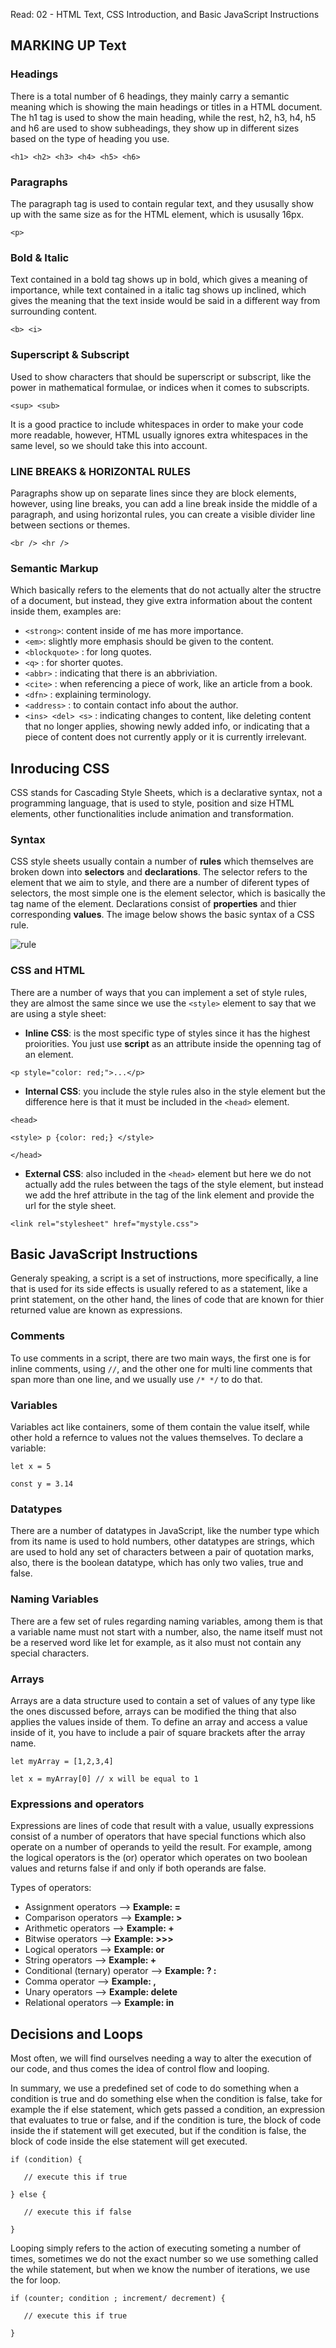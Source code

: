 Read: 02 - HTML Text, CSS Introduction, and Basic JavaScript Instructions


## MARKING UP Text

### Headings 

There is a total number of 6 headings, they mainly carry a semantic meaning which is showing the main headings or titles in a HTML document. The h1 tag is used to show the main heading, while the rest, h2, h3, h4, h5 and h6 are used to show subheadings, they show up in different sizes based on the type of heading you use.

`<h1> <h2> <h3> <h4> <h5> <h6>`

### Paragraphs

The paragraph tag is used to contain regular text, and they ususally show up with the same size as for the HTML element, which is ususally 16px.

`<p>`

### Bold & Italic

Text contained in a bold tag shows up in bold, which gives a meaning of importance, while text contained in a italic tag shows up inclined, which gives the meaning that the text inside would be said in a different way from surrounding content.

`<b> <i>`

### Superscript & Subscript

Used to show characters that should be superscript or subscript, like the power in mathematical formulae, or indices when it comes to subscripts.

`<sup> <sub>`

It is a good practice to include whitespaces in order to make your code more readable, however, HTML usually ignores extra whitespaces in the same level, so we should take this into account.

### LINE BREAKS & HORIZONTAL RULES

Paragraphs show up on separate lines since they are block elements, however, using line breaks, you can add a line break inside the middle of a paragraph, and using horizontal rules, you can create a visible divider line between sections or themes.

`<br /> <hr />`

### Semantic Markup

Which basically refers to the elements that do not actually alter the structre of a document, but instead, they give extra information about the content inside them, examples are:

* `<strong>`: content inside of me has more importance.
* `<em>`: slightly more emphasis should be given to the content.
* `<blockquote>` : for long quotes.
* `<q>` : for shorter quotes.
* `<abbr>` : indicating that there is an abbriviation.
* `<cite>` : when referencing a piece of work, like an article from a book.
* `<dfn>` : explaining terminology.
* `<address>` : to contain contact info about the author.
* `<ins> <del> <s>` : indicating changes to content, like deleting content that no longer applies, showing newly added info, or indicating that a piece of content does not currently apply or it is currently irrelevant.

## Inroducing CSS

CSS stands for Cascading Style Sheets, which is a declarative syntax, not a programming language, that is used to style, position and size HTML elements, other functionalities include animation and transformation.

### Syntax

CSS style sheets usually contain a number of **rules** which themselves are broken down into **selectors** and **declarations**. The selector refers to the element that we aim to style, and there are a number of diferent types of selectors, the most simple one is the element selector, which is basically the tag name of the element. Declarations consist of **properties** and thier corresponding **values**. The image below shows the basic syntax of a CSS rule.

![rule](https://learnwebcode.com/wp-content/uploads/2010/02/anatomy-of-a-css-rule.gif)

### CSS and HTML

There are a number of ways that you can implement a set of style rules, they are almost the same since we use the `<style>` element to say that we are using a style sheet:

* **Inline CSS**: is the most specific type of styles since it has the highest proiorities. You just use **script** as an attribute inside the openning tag of an element. 

`<p style="color: red;">...</p>`

* **Internal CSS**: you include the style rules also in the style element but the difference here is that it must be included in the `<head>` element.

`<head>`

`<style> p {color: red;} </style>` 

`</head>`

* **External CSS**: also included in the `<head>` element but here we do not actually add the rules between the tags of the style element, but instead we add the href attribute in the tag of the link element and provide the url for the style sheet.

`<link rel="stylesheet" href="mystyle.css">`

## Basic JavaScript Instructions

Generaly speaking, a script is a set of instructions, more specifically, a line that is used for its side effects is usually refered to as a statement, like a print statement, on the other hand, the lines of code that are known for thier returned value are known as expressions.

### Comments

To use comments in a script, there are two main ways, the first one is for inline comments, using `//`, and the other one for multi line comments that span more than one line, and we usually use `/* */` to do that.

### Variables

Variables act like containers, some of them contain the value itself, while other hold a refernce to values not the values themselves. To declare a variable:

`let x = 5`

`const y = 3.14`

### Datatypes

There are a number of datatypes in JavaScript, like the number type which from its name is used to hold numbers, other datatypes are strings, which are used to hold any set of characters between a pair of quotation marks, also, there is the boolean datatype, which has only two valies, true and false.

### Naming Variables

There are a few set of rules regarding naming variables, among them is that a variable name must not start with a number, also, the name itself must not be a reserved word like let for example, as it also must not contain any special characters.

### Arrays

Arrays are a data structure used to contain a set of values of any type like the ones discussed before, arrays can be modified the thing that also applies the values inside of them. To define an array and access a value inside of it, you have to include a pair of square brackets after the array name.

`let myArray = [1,2,3,4]`

`let x = myArray[0] // x will be equal to 1`

### Expressions and operators

Expressions are lines of code that result with a value, usually expressions consist of a number of operators that have special functions which also operate on a number of operands to yeild the result. For example, among the logical operators is the (or) operator which operates on two boolean values and returns false if and only if both operands are false.

Types of operators:

* Assignment operators --> **Example: =**
* Comparison operators --> **Example: >**
* Arithmetic operators --> **Example: +**
* Bitwise operators --> **Example: >>>**
* Logical operators --> **Example: or**
* String operators --> **Example: +**
* Conditional (ternary) operator --> **Example:  ? :**
* Comma operator --> **Example: ,**
* Unary operators --> **Example: delete**
* Relational operators --> **Example: in**

## Decisions and Loops

Most often, we will find ourselves needing a way to alter the execution of our code, and thus comes the idea of control flow and looping.

In summary, we use a predefined set of code to do something when a condition is true and do something else when the condition is false, take for example the if else statement, which gets passed a condition, an expression that evaluates to true or false, and if the condition is ture, the block of code inside the if statement will get executed, but if the condition is false, the block of code inside the else statement will get executed.

`if (condition) {`

`	// execute this if true`

`} else {`

`	// execute this if false`

`}`

Looping simply refers to the action of executing someting a number of times, sometimes we do not the exact number so we use something called the while statement, but when we know the number of iterations, we use the for loop.

`if (counter; condition ; increment/ decrement) {`

`	// execute this if true`

`}`

